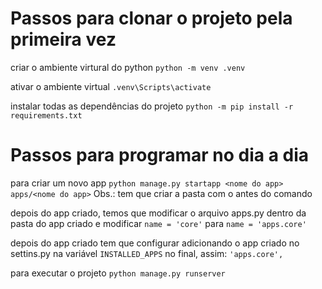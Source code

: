 # Passos para clonar o projeto pela primeira vez
criar o ambiente virtural do python
`python -m venv .venv`

ativar o ambiente virtual
`.venv\Scripts\activate`

instalar todas as dependências do projeto
`python -m pip install -r requirements.txt`

# Passos para programar no dia a dia
para criar um novo app
`python manage.py startapp <nome do app> apps/<nome do app>`
Obs.: tem que criar a pasta com o <nome do app> antes do comando

depois do app criado, temos que modificar o arquivo apps.py dentro da pasta do app criado e modificar `name = 'core'` para `name = 'apps.core'`

depois do app criado tem que configurar adicionando o app criado no settins.py na variável `INSTALLED_APPS` no final, assim:
`'apps.core',`

para executar o projeto
`python manage.py runserver`